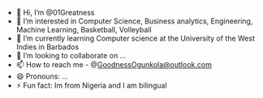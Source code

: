 - 👋 Hi, I’m @01Greatness
- 👀 I’m interested in Computer Science, Business analytics, Engineering, Machine Learning, Basketball, Volleyball
- 🌱 I’m currently learning Computer science at the University of the West Indies in Barbados
- 💞️ I’m looking to collaborate on ...
- 📫 How to reach me - @GoodnessOgunkola@outlook.com
- 😄 Pronouns: ...
- ⚡ Fun fact: Im from Nigeria and I am bilingual

<!---
01Greatness/01Greatness is a ✨ special ✨ repository because its `README.md` (this file) appears on your GitHub profile.
You can click the Preview link to take a look at your changes.
--->
